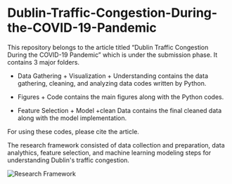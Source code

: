 # Dublin-Traffic-Congestion-During-the-COVID-19-Pandemic

This repository belongs to the article titled “Dublin Traffic Congestion During the COVID-19 Pandemic” which is under the submission phase. It contains 3 major folders.
* Data Gathering + Visualization + Understanding contains the data gathering, cleaning, and analyzing data codes written by Python.

* Figures + Code contains the main figures along with the Python codes.

*   Feature Selection + Model +clean Data contains the final cleaned data along with the model implementation.

For using these codes, please cite the article. 

The research framework consisted of data collection and preparation, data analythics, feature selection, and machine learning modeling steps for understanding Dublin's traffic congestion.


![Research Framework](https://user-images.githubusercontent.com/78085777/155408913-54574ad1-587b-46b9-8596-a12c114ae3dc.png)
